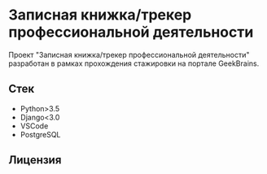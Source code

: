 # Записная книжка/трекер профессиональной деятельности

Проект "Записная книжка/трекер профессиональной деятельности" разработан в рамках прохождения стажировки на портале GeekBrains.

## Стек

* Python>3.5
* Django<3.0
* VSCode
* PostgreSQL

## Лицензия

